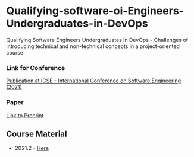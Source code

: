 # Qualifying-software-oi-Engineers-Undergraduates-in-DevOps
Qualifying Software Engineers Undergraduates in DevOps - Challenges of introducing technical and non-technical concepts in a project-oriented course

### Link for Conference

[Publication at ICSE - International Conference on Software Engineering (2021)](https://conf.researchr.org/details/icse-2021/icse-2021-Software-Engineering-and-Education-Track/15/Qualifying-Software-Engineers-Undergraduates-in-DevOps-Challenges-of-introducing-te)

### Paper 
[Link to Preprint](https://arxiv.org/pdf/2102.06662.pdf) 



## Course Material

- 2021.2 - [Here](Turmas/2021-2.md)
